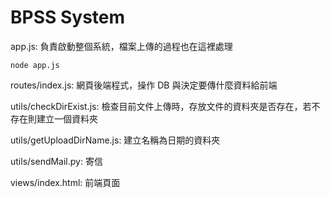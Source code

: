 # BPSS System

app.js: 負責啟動整個系統，檔案上傳的過程也在這裡處理
```nodejs
node app.js
```

routes/index.js: 網頁後端程式，操作 DB 與決定要傳什麼資料給前端

utils/checkDirExist.js: 檢查目前文件上傳時，存放文件的資料夾是否存在，若不存在則建立一個資料夾

utils/getUploadDirName.js: 建立名稱為日期的資料夾

utils/sendMail.py: 寄信

views/index.html: 前端頁面
